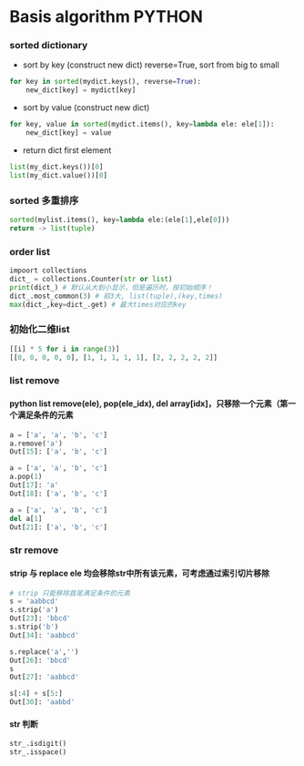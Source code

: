 # Basis algorithm PYTHON

### sorted dictionary
- sort by key (construct new dict)
reverse=True, sort from big to small
```PYTHON
for key in sorted(mydict.keys(), reverse=True):
    new_dict[key] = mydict[key]
```
- sort by value (construct new dict)
```PYTHON
for key, value in sorted(mydict.items(), key=lambda ele: ele[1]):
    new_dict[key] = value
```
- return dict first element
```PYTHON
list(my_dict.keys())[0]
list(my_dict.value())[0]
```

### sorted 多重排序
```PYTHON
sorted(mylist.items(), key=lambda ele:(ele[1],ele[0]))
return -> list(tuple)
```

### order list
```python
impoort collections
dict_ = collections.Counter(str or list)
print(dict_) # 默认从大到小显示，但是遍历时，按初始顺序！
dict_.most_common(3) # 前3大, list(tuple),(key,times)
max(dict_,key=dict_.get) # 最大times对应的key

```

### 初始化二维list
```python
[[i] * 5 for i in range(3)]
[[0, 0, 0, 0, 0], [1, 1, 1, 1, 1], [2, 2, 2, 2, 2]]
```


### list remove
#### python list remove(ele), pop(ele_idx), del array[idx]，只移除一个元素（第一个满足条件的元素

```PYTHON
a = ['a', 'a', 'b', 'c']
a.remove('a')
Out[15]: ['a', 'b', 'c']

a = ['a', 'a', 'b', 'c']
a.pop(1)
Out[17]: 'a'
Out[18]: ['a', 'b', 'c']

a = ['a', 'a', 'b', 'c']
del a[1]
Out[21]: ['a', 'b', 'c']
```

### str remove
#### strip 与 replace ele 均会移除str中所有该元素，可考虑通过索引切片移除
```PYTHON
# strip 只能移除首尾满足条件的元素
s = 'aabbcd'
s.strip('a')
Out[23]: 'bbcd'
s.strip('b')
Out[34]: 'aabbcd'

s.replace('a','')
Out[26]: 'bbcd'
s
Out[27]: 'aabbcd'

s[:4] + s[5:]
Out[30]: 'aabbd'
```

#### str 判断
```python
str_.isdigit()
str_.isspace()

```
